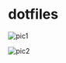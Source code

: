# dotfiles

![pic1](../../Pictures/screenshots/2023-05-25.png)

![pic2](../../Pictures/screenshots/2023-05-25_000.png)

